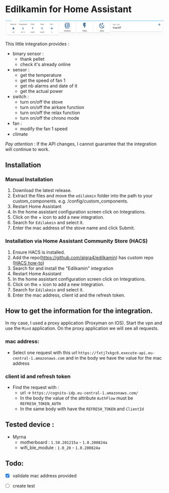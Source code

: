 # Edilkamin for Home Assistant

![example_integration](edilkamin.png)

This little integration provides :

- binary sensor :
  - thank pellet
  - check it's already online 
- sensor :
  - get the temperature
  - get the speed of fan 1
  - get nb alarms and date of it
  - get the actual power 
- switch :
  - turn on/off the stove  
  - turn on/off the airkare function
  - turn on/off the relax function
  - turn on/off the chrono mode
- fan :
  - modify the fan 1 speed  
- climate

_Pay attention_ : If the API changes, I cannot guarantee that the integration will continue to work.

## Installation

### Manual Installation
1. Download the latest release.
1. Extract the files and move the `edilakmin` folder into the path to your custom_components. e.g. /config/custom_components.
2. Restart Home Assistant
3. In the home assistant configuration screen click on Integrations.
4. Click on the + icon to add a new integration.
5. Search for `Edilakmin` and select it.
6. Enter the mac address of the stove name and click Submit.

### Installation via Home Assistant Community Store (HACS)
1. Ensure HACS is installed.
1. Add the repo(https://github.com/algra4/edilkamin) has custom repo ([HACS how-to](https://hacs.xyz/docs/faq/custom_repositories))
1. Search for and install the "Edilkamin" integration
2. Restart Home Assistant
3. In the home assistant configuration screen click on Integrations.
4. Click on the + icon to add a new integration.
5. Search for `Edilakmin` and select it.
6. Enter the mac address, client id and the refresh token.

## How to get the information for the integration.

In my case, I used a proxy application (Proxyman on IOS).
Start the vpn and use the `Mind` application. 
On the proxy application we will see all requests. 

### mac address:

- Select one request with this url `https://fxtj7xkgc6.execute-api.eu-central-1.amazonaws.com` and in the body we have the value for the mac address

### client id and refresh token 

- Find the request with :
  - url -> `https://cognito-idp.eu-central-1.amazonaws.com/` 
  - In the body the value of the attribute `AuthFlow` must be `REFRESH_TOKEN_AUTH`
  - In the same body with have the `REFRESH_TOKEN` and `ClientId`

## Tested device :

- Myrna 
  - motherboard : `1.58.201215a` - `1.0.200824a`
  - wifi_ble_module : `1.0_20` - `1.0.200824a`

## Todo:

- [x] validate mac address provided 
- [ ] create test


